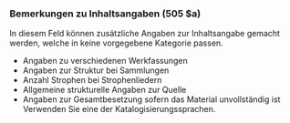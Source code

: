 ### Bemerkungen zu Inhaltsangaben (505 $a)

In diesem Feld können zusätzliche Angaben zur Inhaltsangabe gemacht werden, welche in keine vorgegebene Kategorie passen.

- Angaben zu verschiedenen Werkfassungen
- Angaben zur Struktur bei Sammlungen
- Anzahl Strophen bei Strophenliedern
- Allgemeine strukturelle Angaben zur Quelle
- Angaben zur Gesamtbesetzung sofern das Material unvollständig ist
Verwenden Sie eine der Katalogisierungssprachen.